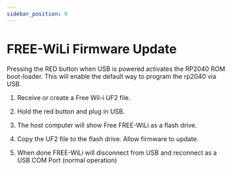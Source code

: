 ```yaml
---
sidebar_position: 9
---
```


# FREE-WiLi Firmware Update

Pressing the RED button when  USB is powered activates the RP2040 ROM boot-loader.  This will enable the default way to program the rp2040 via USB.

1) Receive or create a Free Wil-i UF2 file. 

2) Hold the red button and plug in USB.

3) The host computer will show Free FREE-WiLi as a flash drive. 

4) Copy the UF2 file to the flash drive. Allow firmware to update.

5) When done FREE-WiLi will disconnect from USB and reconnect as a USB COM Port (normal operation)